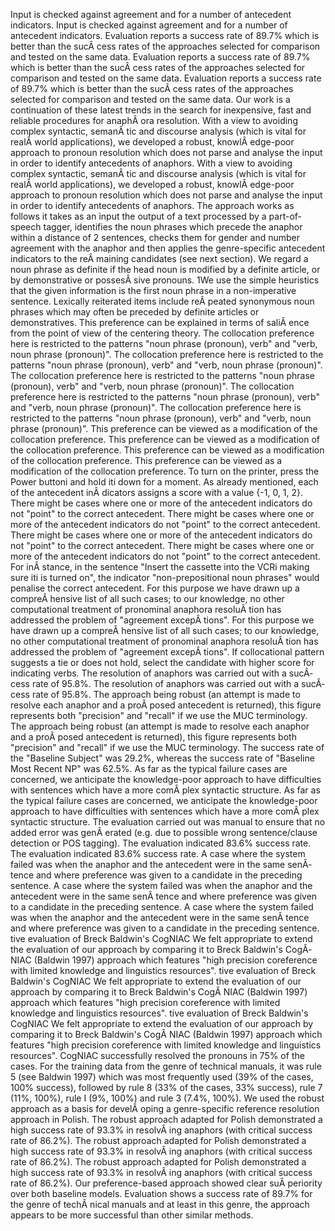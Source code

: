 Input is checked against agreement and for a number of antecedent indicators.
Input is checked against agreement and for a number of antecedent indicators.
Evaluation reports a success rate of 89.7% which is better than the sucÂ­ cess rates of the approaches selected for comparison and tested on the same data.
Evaluation reports a success rate of 89.7% which is better than the sucÂ­ cess rates of the approaches selected for comparison and tested on the same data.
Evaluation reports a success rate of 89.7% which is better than the sucÂ­ cess rates of the approaches selected for comparison and tested on the same data.
Our work is a continuation of these latest trends in the search for inexpensive, fast and reliable procedures for anaphÂ­ ora resolution.
With a view to avoiding complex syntactic, semanÂ­ tic and discourse analysis (which is vital for realÂ­ world applications), we developed a robust, knowlÂ­ edge-poor approach to pronoun resolution which does not parse and analyse the input in order to identify antecedents of anaphors.
With a view to avoiding complex syntactic, semanÂ­ tic and discourse analysis (which is vital for realÂ­ world applications), we developed a robust, knowlÂ­ edge-poor approach to pronoun resolution which does not parse and analyse the input in order to identify antecedents of anaphors.
The approach works as follows it takes as an input the output of a text processed by a part-of-speech tagger, identifies the noun phrases which precede the anaphor within a distance of 2 sentences, checks them for gender and number agreement with the anaphor and then applies the genre-specific antecedent indicators to the reÂ­ maining candidates (see next section).
We regard a noun phrase as definite if the head noun is modified by a definite article, or by demonstrative or possesÂ­ sive pronouns.
1We use the simple heuristics that the given information is the first noun phrase in a non-imperative sentence.
Lexically reiterated items include reÂ­ peated synonymous noun phrases which may often be preceded by definite articles or demonstratives.
This preference can be explained in terms of saliÂ­ ence from the point of view of the centering theory.
The collocation preference here is restricted to the patterns "noun phrase (pronoun), verb" and "verb, noun phrase (pronoun)".
The collocation preference here is restricted to the patterns "noun phrase (pronoun), verb" and "verb, noun phrase (pronoun)".
The collocation preference here is restricted to the patterns "noun phrase (pronoun), verb" and "verb, noun phrase (pronoun)".
The collocation preference here is restricted to the patterns "noun phrase (pronoun), verb" and "verb, noun phrase (pronoun)".
The collocation preference here is restricted to the patterns "noun phrase (pronoun), verb" and "verb, noun phrase (pronoun)".
This preference can be viewed as a modification of the collocation preference.
This preference can be viewed as a modification of the collocation preference.
This preference can be viewed as a modification of the collocation preference.
This preference can be viewed as a modification of the collocation preference.
To turn on the printer, press the Power buttoni and hold iti down for a moment.
As already mentioned, each of the antecedent inÂ­ dicators assigns a score with a value {-1, 0, 1, 2}.
There might be cases where one or more of the antecedent indicators do not "point" to the correct antecedent.
There might be cases where one or more of the antecedent indicators do not "point" to the correct antecedent.
There might be cases where one or more of the antecedent indicators do not "point" to the correct antecedent.
There might be cases where one or more of the antecedent indicators do not "point" to the correct antecedent.
For inÂ­ stance, in the sentence "Insert the cassette into the VCRi making sure iti is turned on", the indicator "non-prepositional noun phrases" would penalise the correct antecedent.
For this purpose we have drawn up a compreÂ­ hensive list of all such cases; to our knowledge, no other computational treatment of pronominal anaphora resoluÂ­ tion has addressed the problem of "agreement excepÂ­ tions".
For this purpose we have drawn up a compreÂ­ hensive list of all such cases; to our knowledge, no other computational treatment of pronominal anaphora resoluÂ­ tion has addressed the problem of "agreement excepÂ­ tions".
If collocational pattern suggests a tie or does not hold, select the candidate with higher score for indicating verbs.
The resolution of anaphors was carried out with a sucÂ­ cess rate of 95.8%.
The resolution of anaphors was carried out with a sucÂ­ cess rate of 95.8%.
The approach being robust (an attempt is made to resolve each anaphor and a proÂ­ posed antecedent is returned), this figure represents both "precision" and "recall" if we use the MUC terminology.
The approach being robust (an attempt is made to resolve each anaphor and a proÂ­ posed antecedent is returned), this figure represents both "precision" and "recall" if we use the MUC terminology.
The success rate of the "Baseline Subject" was 29.2%, whereas the success rate of "Baseline Most Recent NP" was 62.5%.
As far as the typical failure cases are concerned, we anticipate the knowledge-poor approach to have difficulties with sentences which have a more comÂ­ plex syntactic structure.
As far as the typical failure cases are concerned, we anticipate the knowledge-poor approach to have difficulties with sentences which have a more comÂ­ plex syntactic structure.
The evaluation carried out was manual to ensure that no added error was genÂ­ erated (e.g. due to possible wrong sentence/clause detection or POS tagging).
The evaluation indicated 83.6% success rate.
The evaluation indicated 83.6% success rate.
A case where the system failed was when the anaphor and the antecedent were in the same senÂ­ tence and where preference was given to a candidate in the preceding sentence.
A case where the system failed was when the anaphor and the antecedent were in the same senÂ­ tence and where preference was given to a candidate in the preceding sentence.
A case where the system failed was when the anaphor and the antecedent were in the same senÂ­ tence and where preference was given to a candidate in the preceding sentence.
tive evaluation of Breck Baldwin's CogNIAC We felt appropriate to extend the evaluation of our approach by comparing it to Breck Baldwin's CogÂ­ NIAC (Baldwin 1997) approach which features "high precision coreference with limited knowledge and linguistics resources".
tive evaluation of Breck Baldwin's CogNIAC We felt appropriate to extend the evaluation of our approach by comparing it to Breck Baldwin's CogÂ­ NIAC (Baldwin 1997) approach which features "high precision coreference with limited knowledge and linguistics resources".
tive evaluation of Breck Baldwin's CogNIAC We felt appropriate to extend the evaluation of our approach by comparing it to Breck Baldwin's CogÂ­ NIAC (Baldwin 1997) approach which features "high precision coreference with limited knowledge and linguistics resources".
CogNIAC successfully resolved the pronouns in 75% of the cases.
For the training data from the genre of technical manuals, it was rule 5 (see Baldwin 1997) which was most frequently used (39% of the cases, 100% success), followed by rule 8 (33% of the cases, 33% success), rule 7 (11%, 100%), rule I (9%, 100%) and rule 3 (7.4%, 100%).
We used the robust approach as a basis for develÂ­ oping a genre-specific reference resolution approach in Polish.
The robust approach adapted for Polish demonstrated a high success rate of 93.3% in resolvÂ­ ing anaphors (with critical success rate of 86.2%).
The robust approach adapted for Polish demonstrated a high success rate of 93.3% in resolvÂ­ ing anaphors (with critical success rate of 86.2%).
The robust approach adapted for Polish demonstrated a high success rate of 93.3% in resolvÂ­ ing anaphors (with critical success rate of 86.2%).
Our preference-based approach showed clear suÂ­ periority over both baseline models.
Evaluation shows a success rate of 89.7% for the genre of techÂ­ nical manuals and at least in this genre, the approach appears to be more successful than other similar methods.